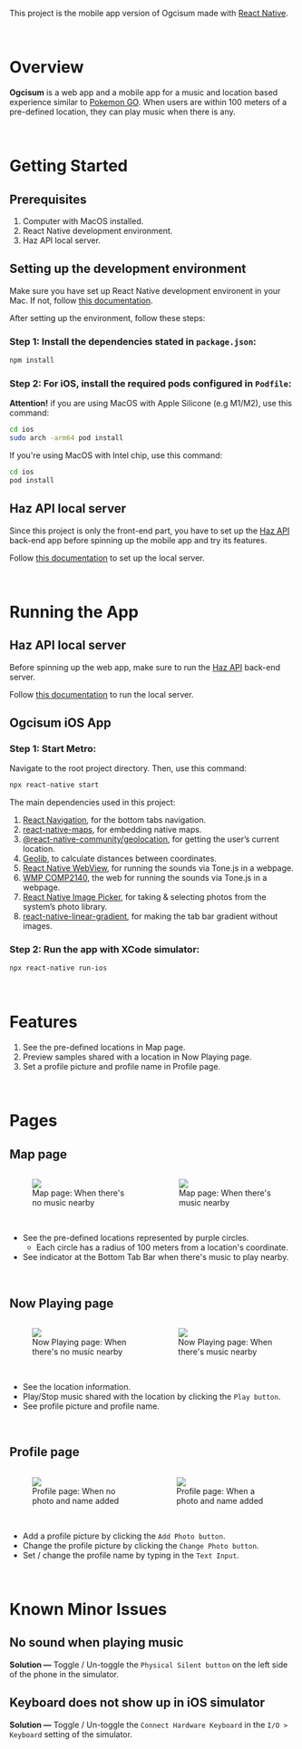 This project is the mobile app version of Ogcisum made with [React Native](https://reactnative.dev/).

<br>

# Overview
**Ogcisum** is a web app and a mobile app for a music and location based experience similar to [Pokemon GO](https://pokemongolive.com/en/). When users are within 100 meters of a pre-defined location, they can play music when there is any.

<br>

# Getting Started

## Prerequisites
1. Computer with MacOS installed.
2. React Native development environment.
3. Haz API local server.


## Setting up the development environment
Make sure you have set up React Native development environent in your Mac. If not, follow [this documentation](https://reactnative.dev/docs/environment-setup).

After setting up the environment, follow these steps:
### Step 1: Install the dependencies stated in `package.json`: 
```bash
npm install
```

### Step 2: For iOS, install the required pods configured in `Podfile`:

**Attention!** if you are using MacOS with Apple Silicone (e.g M1/M2), use this command:
```bash
cd ios
sudo arch -arm64 pod install
```

If you're using MacOS with Intel chip, use this command:
```bash
cd ios
pod install
```


## Haz API local server
Since this project is only the front-end part, you have to set up the [Haz API](https://github.com/hazlazuardi/haz-api) back-end app before spinning up the mobile app and try its features.

Follow [this documentation](https://github.com/hazlazuardi/haz-api) to set up the local server.


<br>

# Running the App

## Haz API local server
Before spinning up the web app, make sure to run the [Haz API](https://github.com/hazlazuardi/haz-api) back-end server. 

Follow [this documentation](https://github.com/hazlazuardi/haz-api) to run the local server.

## Ogcisum iOS App

### Step 1: Start Metro:
Navigate to the root project directory. Then, use this command:
```bash
npx react-native start
```

The main dependencies used in this project:
1. [React Navigation](https://reactnavigation.org/), for the bottom tabs navigation.
2. [react-native-maps](https://github.com/react-native-maps/react-native-maps), for embedding native maps.
3. [@react-native-community/geolocation](https://github.com/michalchudziak/react-native-geolocation), for getting the user’s current location.
4. [Geolib](https://github.com/manuelbieh/geolib), to calculate distances between coordinates.
5. [React Native WebView](https://github.com/react-native-webview/react-native-webview), for running the sounds via Tone.js in a webpage.
6. [WMP COMP2140](https://wmp.interaction.courses/playback-webview/), the web for running the sounds via Tone.js in a webpage.
7. [React Native Image Picker](https://github.com/react-native-image-picker/react-native-image-picker), for taking & selecting photos from the system’s photo library.
8. [react-native-linear-gradient](https://github.com/react-native-linear-gradient/react-native-linear-gradient), for making the tab bar gradient without images.


### Step 2: Run the app with XCode simulator:
```bash
npx react-native run-ios
```

<br>

# Features
1. See the pre-defined locations in Map page.
2. Preview samples shared with a location in Now Playing page.
3. Set a profile picture and profile name in Profile page.

<br>

# Pages

## Map page

<div style="display: flex; width: 100%;">
<figure>
    <img
    src="https://mattluscombe.notion.site/image/https%3A%2F%2Fs3-us-west-2.amazonaws.com%2Fsecure.notion-static.com%2Fdacdf3bc-49aa-4a75-b475-256ddf23cd87%2FHow_Should_the_App_Look__Function.003.png?table=block&id=32d3f4ab-6a07-4314-b199-903b8342ef9e&spaceId=3a1e6697-269f-42da-bfc5-96b033e213cf&width=2000&userId=&cache=v2"> 
    <figcaption>Map page: When there's no music nearby<figcaption>
</figure>
<br>
<figure>
    <img
    src="https://mattluscombe.notion.site/image/https%3A%2F%2Fs3-us-west-2.amazonaws.com%2Fsecure.notion-static.com%2F417ee4d3-1c12-4a7b-aca2-d935bde3f53b%2FHow_Should_the_App_Look__Function.001.png?table=block&id=333ed7db-974a-44f9-871a-3f2c0e0be5a6&spaceId=3a1e6697-269f-42da-bfc5-96b033e213cf&width=2000&userId=&cache=v2"
    >
    <figcaption>Map page: When there's music nearby<figcaption>
</figure>
<br>
</div>

</br>

- See the pre-defined locations represented by purple circles.
    - Each circle has a radius of 100 meters from a location's coordinate.
- See indicator at the Bottom Tab Bar when there's music to play nearby.

<br>

## Now Playing page

<div style="display: flex; width: 100%;">
<figure>
    <img
    src="https://mattluscombe.notion.site/image/https%3A%2F%2Fs3-us-west-2.amazonaws.com%2Fsecure.notion-static.com%2Ff3193555-37c9-4928-b80a-0d1f493bbe9d%2FHow_Should_the_App_Look__Function.004.png?table=block&id=b37681f3-cd96-4294-9653-2b12c2809273&spaceId=3a1e6697-269f-42da-bfc5-96b033e213cf&width=2000&userId=&cache=v2"> 
    <figcaption>Now Playing page: When there's no music nearby<figcaption>
</figure>
<br>
<figure>
    <img
    src="https://mattluscombe.notion.site/image/https%3A%2F%2Fs3-us-west-2.amazonaws.com%2Fsecure.notion-static.com%2F2a922155-3cb8-4c9b-a3cf-ab631f00f769%2FHow_Should_the_App_Look__Function.002.png?table=block&id=0b2ea777-79e2-4fc6-99b2-e3bf015e32a2&spaceId=3a1e6697-269f-42da-bfc5-96b033e213cf&width=2000&userId=&cache=v2"
    >
    <figcaption>Now Playing page: When there's music nearby<figcaption>
</figure>
<br>
</div>

</br>

- See the location information.
- Play/Stop music shared with the location by clicking the `Play button`.
- See profile picture and profile name.

<br>

## Profile page

<div style="display: flex; width: 100%;">
<figure>
    <img
    src="https://mattluscombe.notion.site/image/https%3A%2F%2Fs3-us-west-2.amazonaws.com%2Fsecure.notion-static.com%2F382612cd-39c1-4223-a31d-e2c2729568f3%2FHow_Should_the_App_Look__Function.005.png?table=block&id=192638f3-680f-4ebc-ac47-4bb7d9b5ce1e&spaceId=3a1e6697-269f-42da-bfc5-96b033e213cf&width=2000&userId=&cache=v2"> 
    <figcaption>Profile page: When no photo and name added<figcaption>
</figure>
<br>
<figure>
    <img
    src="https://mattluscombe.notion.site/image/https%3A%2F%2Fs3-us-west-2.amazonaws.com%2Fsecure.notion-static.com%2Fe20e0b80-8a0a-4725-a7e8-46772fe81559%2FHow_Should_the_App_Look__Function.006.png?table=block&id=95d8ec1a-b2d5-4a17-8348-e260ae0d8ff1&spaceId=3a1e6697-269f-42da-bfc5-96b033e213cf&width=2000&userId=&cache=v2"
    >
    <figcaption>Profile page: When a photo and name added<figcaption>
</figure>
<br>
</div>
</br>

- Add a profile picture by clicking the `Add Photo button`.
- Change the profile picture by clicking the `Change Photo button`.
- Set / change the profile name by typing in the `Text Input`.

<br>

# Known Minor Issues

## No sound when playing music
**Solution —** Toggle / Un-toggle the `Physical Silent button` on the left side of the phone in the simulator.

## Keyboard does not show up in iOS simulator
**Solution —** Toggle / Un-toggle the `Connect Hardware Keyboard` in the `I/O > Keyboard` setting of the simulator.
